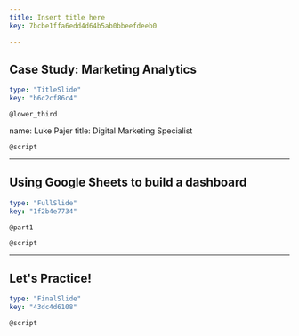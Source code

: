 ```yaml
---
title: Insert title here
key: 7bcbe1ffa6edd4d64b5ab0bbeefdeeb0

---
```

## **Case Study: Marketing Analytics**

```yaml
type: "TitleSlide"
key: "b6c2cf86c4"
```

`@lower_third`

name: Luke Pajer
title: Digital Marketing Specialist


`@script`



---
## Using Google Sheets to build a dashboard

```yaml
type: "FullSlide"
key: "1f2b4e7734"
```

`@part1`



`@script`



---
## Let's Practice!

```yaml
type: "FinalSlide"
key: "43dc4d6108"
```

`@script`



